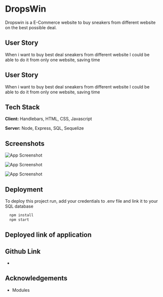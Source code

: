 
# DropsWin

Dropswin is a E-Commerce website to buy sneakers from different website on the best possible deal. 


## User Story
When i want to buy best deal sneakers from different website I could be able to do it from only one website, saving time
## User Story
When i want to buy best deal sneakers from different website I could be able to do it from only one website, saving time
## Tech Stack

**Client:** Handlebars, HTML, CSS, Javascript

**Server:** Node, Express, SQL, Sequelize


## Screenshots

![App Screenshot](https://via.placeholder.com/468x300?text=App+Screenshot+Here)

![App Screenshot](https://via.placeholder.com/468x300?text=App+Screenshot+Here)

![App Screenshot](https://via.placeholder.com/468x300?text=App+Screenshot+Here)



## Deployment

To deploy this project run, add your credentials to .env file and link it to your SQL database

```bash
  npm install
  npm start
```


## Deployed link of application
## Github Link
-
## Acknowledgements
- Modules
